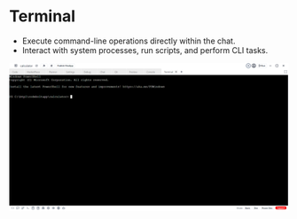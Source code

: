 # Terminal


 - Execute command-line operations directly within the chat.
 - Interact with system processes, run scripts, and perform CLI tasks.


![terminal](../../../static/img/terminal.png)